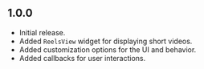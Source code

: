 ## 1.0.0

- Initial release.
- Added `ReelsView` widget for displaying short videos.
- Added customization options for the UI and behavior.
- Added callbacks for user interactions.
